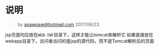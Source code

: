 # 说明

> by spawpaw@hotmail.com 2017/06/23

jsp页面均应放在`WEB-INF`目录下，这样才能让tomcat来解析它
如果直接放在webapp目录下，访问者访问的是jsp的源代码，而不是Tomcat解析后的页面